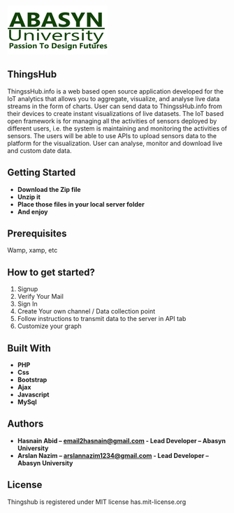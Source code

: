 ![](img/logo.png)

## ThingsHub
ThingssHub.info is a web based open source application developed for the IoT analytics that allows you to aggregate, visualize, and analyse live data streams in the form of charts. User can send data to ThingssHub.info from their devices to create instant visualizations of live datasets. The IoT based open framework is for managing all the activities of sensors deployed by different users, i.e. the system is maintaining and monitoring the activities of sensors. The users will be able to use APIs to upload sensors data to the platform for the visualization. User can analyse, monitor and download live and custom date data.
## Getting Started
*	**Download the Zip file** 
*	**Unzip it**
*	**Place those files in your local server folder**
*	**And enjoy**
## Prerequisites
Wamp, xamp, etc 

## How to get started?
1.	Signup 
2.	Verify Your Mail
3.	Sign In
4.	Create Your own channel / Data collection point
5.	Follow instructions to transmit data to the server in API tab
6.	Customize your graph
## Built With
*	**PHP**
*	**Css**
*	**Bootstrap**
*	**Ajax**
*	**Javascript**
*	**MySql**
## Authors
*	**Hasnain Abid – email2hasnain@gmail.com - Lead Developer – Abasyn University**
*	**Arslan Nazim – arslannazim1234@gmail.com - Lead Developer – Abasyn University**

## License
 Thingshub is registered under MIT license
 has.mit-license.org
